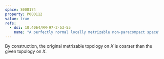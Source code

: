 ```yaml
---
space: S000174
property: P000112
value: true
refs:
  - doi: 10.4064/FM-97-2-53-55
    name: "A perfectly normal locally metrizable non-paracompact space"
---
```


By construction, the original metrizable topology on $X$ is coarser than the given topology on $X$.
